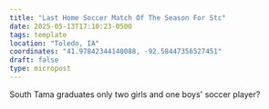 ```yaml
---
title: "Last Home Soccer Match Of The Season For Stc"
date: 2025-05-13T17:10:23-0500
tags: template
location: "Toledo, IA"
coordinates: "41.97842344140088, -92.58447356527451"
draft: false
type: micropost
---
```

South Tama graduates only two girls and one boys' soccer player?
